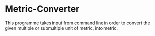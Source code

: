 # Metric-Converter
This programme takes input from command line in order to convert the given multiple or submultiple unit of metric, into metric.
